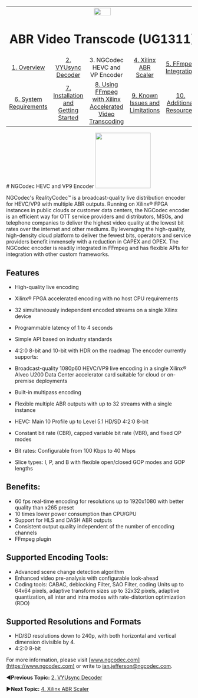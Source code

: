 
<table style="width:100%">
  <tr>
    <th width="100%" colspan="6"><img src="https://www.xilinx.com/content/dam/xilinx/imgs/press/media-kits/corporate/xilinx-logo.png" width="30%"/><h1>ABR Video Transcode (UG1311)</h2>
</th>
  </tr>
  <tr>
    <td align="center"><a href="README.md">1. Overview</a></td>
    <td align="center"><a href="vyusync-decoder.md">2. VYUsync Decoder</a></td>
    <td align="center">3. NGCodec HEVC and VP Encoder</td>
    <td align="center"><a href="xilinx-abr-scaler.md">4. Xilinx ABR Scaler</a></td>
    <td align="center"><a href="ffmpeg-integration.md">5. FFmpeg Integration</a></td>
    </tr>
    <tr>
    <td align="center"><a href="system-requirements.md">6. System Requirements</a></td>
    <td align="center"><a href="installation-and-getting-started.md">7. Installation and Getting Started</a></td>
    <td align="center"><a href="using-ffmpeg-with-xilinx.md">8. Using FFmpeg with Xilinx Accelerated Video Transcoding</a></td>
    <td align="center"><a href="known-issues-limitations.md">9. Known Issues and Limitations</a></td>
    <td align="center"><a href="additional-resources.md">10. Additional Resources</td>
  </tr>
</table>
# NGCodec HEVC and VP9 Encoder
<img src="./images/ngcodec-logo.png" height="150" >

NGCodec's RealityCodec™ is a broadcast-quality live distribution encoder for HEVC/VP9 with multiple ABR outputs. Running on Xilinx® FPGA instances in public clouds or customer data centers, the NGCodec encoder is an efficient way for OTT service providers and distributors, MSOs, and telephone companies to deliver the highest video quality at the lowest bit rates over the internet and other mediums. By leveraging the high-quality, high-density cloud platform to deliver the fewest bits, operators and service providers benefit immensely with a reduction in CAPEX and OPEX. The NGCodec encoder is readily integrated in FFmpeg and has flexible APIs for integration with other custom frameworks.

## Features

* High-quality live encoding
* Xilinx® FPGA accelerated encoding with no host CPU requirements
* 32 simultaneously independent encoded streams on a single Xilinx device
* Programmable latency of 1 to 4 seconds
* Simple API based on industry standards
* 4:2:0 8-bit and 10-bit with HDR on the roadmap
The encoder currently supports:

* Broadcast-quality 1080p60 HEVC/VP9 live encoding in a single Xilinx® Alveo U200 Data Center accelerator card suitable for cloud or on-premise deployments
* Built-in multipass encoding
* Flexible multiple ABR outputs with up to 32 streams with a single instance
* HEVC: Main 10 Profile up to Level 5.1 HD/SD 4:2:0 8-bit
* Constant bit rate (CBR), capped variable bit rate (VBR), and fixed QP modes
* Bit rates: Configurable from 100 Kbps to 40 Mbps
* Slice types: I, P, and B with flexible open/closed GOP modes and GOP lengths

## Benefits:

* 60 fps real-time encoding for resolutions up to 1920x1080 with better quality than x265 preset
* 10 times lower power consumption than CPU/GPU
* Support for HLS and DASH ABR outputs
* Consistent output quality independent of the number of encoding channels
* FFmpeg plugin

## Supported Encoding Tools:

* Advanced scene change detection algorithm
* Enhanced video pre-analysis with configurable look-ahead
* Coding tools: CABAC, deblocking Filter, SAO Filter, coding Units up to 64x64 pixels, adaptive transform sizes up to 32x32 pixels, adaptive quantization, all inter and intra modes with rate-distortion optimization (RDO)


## Supported Resolutions and Formats

* HD/SD resolutions down to 240p, with both horizontal and vertical dimension divisible by 4.
* 4:2:0 8-bit

For more information, please visit [www.ngcodec.com](https://www.ngcodec.com) or write to ian.jefferson@ngcodec.com.

:arrow_backward:**Previous Topic:**  [2. VYUsync Decoder](vyusync-decoder.md)

:arrow_forward:**Next Topic:**  [4. Xilinx ABR Scaler](xilinx-abr-scaler.md)
